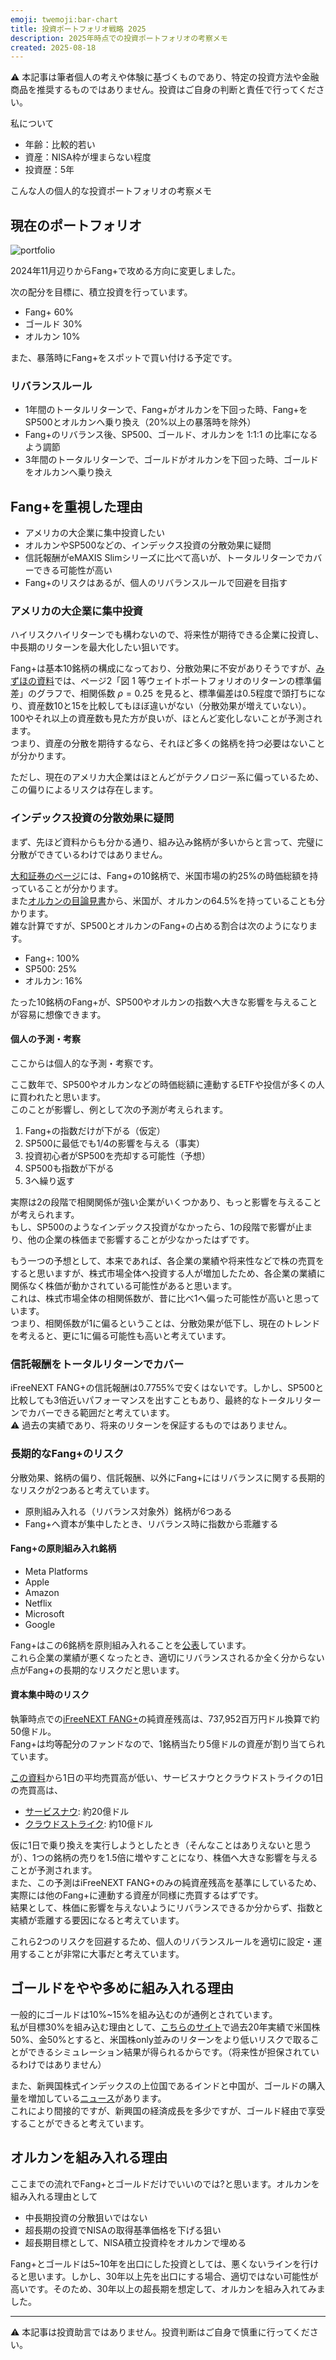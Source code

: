 ```yaml
---
emoji: twemoji:bar-chart
title: 投資ポートフォリオ戦略 2025
description: 2025年時点での投資ポートフォリオの考察メモ
created: 2025-08-18
---
```


⚠️ 本記事は筆者個人の考えや体験に基づくものであり、特定の投資方法や金融商品を推奨するものではありません。投資はご自身の判断と責任で行ってください。

私について
- 年齢：比較的若い
- 資産：NISA枠が埋まらない程度
- 投資歴：5年

こんな人の個人的な投資ポートフォリオの考察メモ

## 現在のポートフォリオ

![portfolio](../assets/inv-my-portfolio-2025-chart.png)

2024年11月辺りからFang+で攻める方向に変更しました。

次の配分を目標に、積立投資を行っています。
- Fang+ 60%
- ゴールド 30%
- オルカン 10%

また、暴落時にFang+をスポットで買い付ける予定です。

### リバランスルール
- 1年間のトータルリターンで、Fang+がオルカンを下回った時、Fang+をSP500とオルカンへ乗り換え（20%以上の暴落時を除外）
- Fang+のリバランス後、SP500、ゴールド、オルカンを 1:1:1 の比率になるよう調節
- 3年間のトータルリターンで、ゴールドがオルカンを下回った時、ゴールドをオルカンへ乗り換え

## Fang+を重視した理由
- アメリカの大企業に集中投資したい
- オルカンやSP500などの、インデックス投資の分散効果に疑問
- 信託報酬がeMAXIS Slimシリーズに比べて高いが、トータルリターンでカバーできる可能性が高い
- Fang+のリスクはあるが、個人のリバランスルールで回避を目指す

### アメリカの大企業に集中投資
ハイリスクハイリターンでも構わないので、将来性が期待できる企業に投資し、中長期のリターンを最大化したい狙いです。

Fang+は基本10銘柄の構成になっており、分散効果に不安がありそうですが、[みずほの資料](https://www.mizuho-rt.co.jp/publication/report/2022/pdf/fe38.pdf)では、ページ2「図 1 等ウェイトポートフォリオのリターンの標準偏差」のグラフで、相関係数 $ρ=0.25$ を見ると、標準偏差は0.5程度で頭打ちになり、資産数10と15を比較してもほぼ違いがない（分散効果が増えていない）。100やそれ以上の資産数も見た方が良いが、ほとんど変化しないことが予測されます。  
つまり、資産の分散を期待するなら、それほど多くの銘柄を持つ必要はないことが分かります。

ただし、現在のアメリカ大企業はほとんどがテクノロジー系に偏っているため、この偏りによるリスクは存在します。

### インデックス投資の分散効果に疑問
まず、先ほど資料からも分かる通り、組み込み銘柄が多いからと言って、完璧に分散ができているわけではありません。

[大和証券のページ](https://www.daiwa-am.co.jp/special/fang/index.html)には、Fang+の10銘柄で、米国市場の約25%の時価総額を持っていることが分かります。  
また[オルカンの目論見書](https://emaxis.am.mufg.jp/fund/253425.html)から、米国が、オルカンの64.5%を持っていることも分かります。  
雑な計算ですが、SP500とオルカンのFang+の占める割合は次のようになります。
- Fang+: 100%
- SP500: 25%
- オルカン: 16%

たった10銘柄のFang+が、SP500やオルカンの指数へ大きな影響を与えることが容易に想像できます。

#### 個人の予測・考察

ここからは個人的な予測・考察です。

ここ数年で、SP500やオルカンなどの時価総額に連動するETFや投信が多くの人に買われたと思います。  
このことが影響し、例として次の予測が考えられます。
1. Fang+の指数だけが下がる（仮定）
2. SP500に最低でも1/4の影響を与える（事実）
3. 投資初心者がSP500を売却する可能性（予想）
4. SP500も指数が下がる
5. 3へ繰り返す

実際は2の段階で相関関係が強い企業がいくつかあり、もっと影響を与えることが考えられます。  
もし、SP500のようなインデックス投資がなかったら、1の段階で影響が止まり、他の企業の株価まで影響することが少なかったはずです。

もう一つの予想として、本来であれば、各企業の業績や将来性などで株の売買をすると思いますが、株式市場全体へ投資する人が増加したため、各企業の業績に関係なく株価が動かされている可能性があると思います。  
これは、株式市場全体の相関係数が、昔に比べ1へ偏った可能性が高いと思っています。  
つまり、相関係数が1に偏るということは、分散効果が低下し、現在のトレンドを考えると、更に1に偏る可能性も高いと考えています。

### 信託報酬をトータルリターンでカバー
iFreeNEXT FANG+の信託報酬は0.7755%で安くはないです。しかし、SP500と比較しても3倍近いパフォーマンスを出すこともあり、最終的なトータルリターンでカバーできる範囲だと考えています。  
⚠️ 過去の実績であり、将来のリターンを保証するものではありません。

### 長期的なFang+のリスク
分散効果、銘柄の偏り、信託報酬、以外にFang+にはリバランスに関する長期的なリスクが2つあると考えています。
- 原則組み入れる（リバランス対象外）銘柄が6つある
- Fang+へ資本が集中したとき、リバランス時に指数から乖離する

#### Fang+の原則組み入れ銘柄
- Meta Platforms
- Apple
- Amazon
- Netflix
- Microsoft
- Google

Fang+はこの6銘柄を原則組み入れることを[公表](https://www.daiwa-am.co.jp/fundletter/20221212_06.pdf)しています。  
これら企業の業績が悪くなったとき、適切にリバランスされるか全く分からない点がFang+の長期的なリスクだと思います。

#### 資本集中時のリスク
執筆時点での[iFreeNEXT FANG+](https://finance.yahoo.co.jp/quote/04311181)の純資産残高は、737,952百万円ドル換算で約50億ドル。  
Fang+は均等配分のファンドなので、1銘柄当たり5億ドルの資産が割り当てられています。

[この資料](https://www.daiwa-am.co.jp/fundletter/20250626_02.pdf)から1日の平均売買高が低い、サービスナウとクラウドストライクの1日の売買高は、
- [サービスナウ](https://finance.yahoo.co.jp/quote/NOW): 約20億ドル
- [クラウドストライク](https://finance.yahoo.co.jp/quote/CRWD): 約10億ドル

仮に1日で乗り換えを実行しようとしたとき（そんなことはありえないと思うが）、1つの銘柄の売りを1.5倍に増やすことになり、株価へ大きな影響を与えることが予測されます。  
また、この予測はiFreeNEXT FANG+のみの純資産残高を基準にしているため、実際には他のFang+に連動する資産が同様に売買するはずです。  
結果として、株価に影響を与えないようにリバランスできるか分からず、指数と実績が乖離する要因になると考えています。

これら2つのリスクを回避するため、個人のリバランスルールを適切に設定・運用することが非常に大事だと考えています。

## ゴールドをやや多めに組み入れる理由

一般的にゴールドは10%~15%を組み込むのが通例とされています。  
私が目標30%を組み込む理由として、[こちらのサイト](https://myindex.jp/myaa/guest.php)で過去20年実績で米国株50%、金50%とすると、米国株only並みのリターンをより低いリスクで取ることができるシミュレーション結果が得られるからです。（将来性が担保されているわけではありません）

また、新興国株式インデックスの上位国であるインドと中国が、ゴールドの購入量を増加している[ニュース](https://gold.bullionvault.jp/%E3%82%B4%E3%83%BC%E3%83%AB%E3%83%89%E3%83%8B%E3%83%A5%E3%83%BC%E3%82%B9/%E4%B8%96%E7%95%8C%E3%81%AE%E5%9B%BD%E3%80%85%E3%81%AE%E9%87%91%E6%BA%96%E5%82%99%E3%81%AB%E3%81%A4%E3%81%84%E3%81%A6)があります。  
これにより間接的ですが、新興国の経済成長を多少ですが、ゴールド経由で享受することができると考えています。

## オルカンを組み入れる理由

ここまでの流れでFang+とゴールドだけでいいのでは?と思います。オルカンを組み入れる理由として
- 中長期投資の分散狙いではない
- 超長期の投資でNISAの取得基準価格を下げる狙い
- 超長期目標として、NISA積立投資枠をオルカンで埋める

Fang+とゴールドは5~10年を出口にした投資としては、悪くないラインを行けると思います。しかし、30年以上先を出口にする場合、適切ではない可能性が高いです。そのため、30年以上の超長期を想定して、オルカンを組み入れてみました。

---

⚠️ 本記事は投資助言ではありません。投資判断はご自身で慎重に行ってください。
